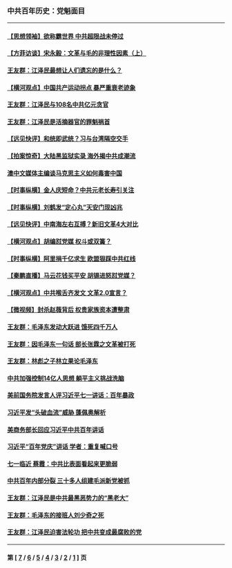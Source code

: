 ### 中共百年历史：党魁面目
---
#### [【思想领袖】欲称霸世界 中共超限战未停过](../../pages/nf1176107/n13745142.md?08190430) 
#### [【方菲访谈】宋永毅：文革与毛的非理性因素（上）](../../pages/nf1176107/n13469956.md?08190430) 
#### [王友群：江泽民最想让人们遗忘的是什么？](../../pages/nf1176107/n13408949.md?08190430) 
#### [【横河观点】中国共产运动拐点 暴严重衰老迹象](../../pages/nf1176107/n13388333.md?08190430) 
#### [王友群：江泽民与108名中共亿元贪官](../../pages/nf1176107/n13352358.md?08190430) 
#### [王友群：江泽民是活摘器官的罪魁祸首](../../pages/nf1176107/n13336903.md?08190430) 
#### [【远见快评】和统即武统？习与台湾隔空交手](../../pages/nf1176107/n13297739.md?08190430) 
#### [【拍案惊奇】大陆黑监狱实录 海外揭中共成潮流](../../pages/nf1176107/n13288853.md?08190430) 
#### [澳中文媒体主编谈马克思主义如何毒害中国](../../pages/nf1176107/n13257387.md?08190430) 
#### [【时事纵横】金人庆短命？中共元老长寿引关注](../../pages/nf1176107/n13217934.md?08190430) 
#### [【时事纵横】刘鹤发“定心丸”天安门现凶兆](../../pages/nf1176107/n13215416.md?08190430) 
#### [【远见快评】中南海左右互搏？新旧文革4大对比](../../pages/nf1176107/n13214745.md?08190430) 
#### [【横河观点】胡编怼党媒 权斗或双簧？](../../pages/nf1176107/n13210864.md?08190430) 
#### [【时事纵横】阿里捐千亿求生 欧盟狠踩中共红线](../../pages/nf1176107/n13206431.md?08190430) 
#### [【秦鹏直播】马云花钱买平安 胡锡进怒怼党媒？](../../pages/nf1176107/n13206392.md?08190430) 
#### [【横河观点】中共喉舌齐发文 文革2.0宣言？](../../pages/nf1176107/n13201248.md?08190430) 
#### [【微视频】封杀赵薇背后 权贵家族资本遭整肃](../../pages/nf1176107/n13197798.md?08190430) 
#### [王友群：毛泽东发动大跃进 饿死四千万人](../../pages/nf1176107/n13177158.md?08190430) 
#### [王友群：因毛泽东一句话 部长张霖之文革被打死](../../pages/nf1176107/n13161711.md?08190430) 
#### [王友群：林彪之子林立果论毛泽东](../../pages/nf1176107/n13128622.md?08190430) 
#### [中共加强控制14亿人思想 躺平主义挑战洗脑](../../pages/nf1176107/n13094299.md?08190430) 
#### [美前国务院发言人评习近平七一讲话：百年暴政](../../pages/nf1176107/n13066986.md?08190430) 
#### [习近平发“头破血流”威胁 蓬佩奥解析](../../pages/nf1176107/n13063604.md?08190430) 
#### [美商务部长回应习近平中共百年讲话](../../pages/nf1176107/n13062903.md?08190430) 
#### [习近平“百年党庆”讲话 学者：重复喊口号](../../pages/nf1176107/n13061411.md?08190430) 
#### [七一临近 蔡霞：中共比表面看起来更脆弱](../../pages/nf1176107/n13056418.md?08190430) 
#### [中共百年内部分裂 三十多人组建毛派新党被抓](../../pages/nf1176107/n13044023.md?08190430) 
#### [王友群：江泽民是中共最黑恶势力的“黑老大”](../../pages/nf1176107/n13022180.md?08190430) 
#### [王友群：毛泽东的接班人刘少奇之死](../../pages/nf1176107/n12991772.md?08190430) 
#### [王友群：江泽民迫害法轮功 把中共变成最腐败的党](../../pages/nf1176107/n12947347.md?08190430) 

---
#### 第 [ [7](./7.md?08190430) / [6](./6.md?08190430) / [5](./5.md?08190430) / [4](./4.md?08190430) / [3](./3.md?08190430) / [2](./2.md?08190430) / [1](./1.md?08190430) ] 页
